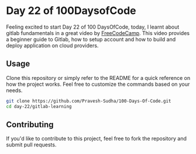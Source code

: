 # Day 22 of 100DaysofCode

Feeling excited to start Day 22 of 100 DaysOfCode, today, I learnt about gitlab fundamentals in a great video by [FreeCodeCamp](https://youtu.be/PGyhBwLyK2U?si=eertNUtjOPGNjpno). This video provides a beginner guide to Gitlab, how to setup account and how to build and deploy application on cloud providers.

## Usage

Clone this repository or simply refer to the README for a quick reference on how the project works. Feel free to customize the commands based on your needs.

```bash
git clone https://github.com/Pravesh-Sudha/100-Days-Of-Code.git
cd day-22/gitlab-learning
```

## Contributing

If you'd like to contribute to this project, feel free to fork the repository and submit pull requests.